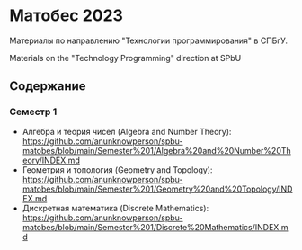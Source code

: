 # Матобес 2023
Материалы по направлению "Технологии программирования" в СПБгУ.

Materials on the "Technology Programming" direction at SPbU

## Содержание
### Семестр 1
- Алгебра и теория чисел (Algebra and Number Theory): https://github.com/anunknowperson/spbu-matobes/blob/main/Semester%201/Algebra%20and%20Number%20Theory/INDEX.md
- Геометрия и топология (Geometry and Topology): https://github.com/anunknowperson/spbu-matobes/blob/main/Semester%201/Geometry%20and%20Topology/INDEX.md
- Дискретная математика (Discrete Mathematics): https://github.com/anunknowperson/spbu-matobes/blob/main/Semester%201/Discrete%20Mathematics/INDEX.md
